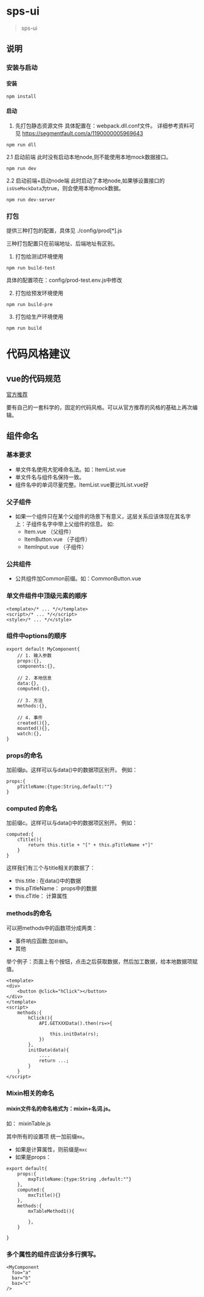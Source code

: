 # sps-ui

> sps-ui

## 说明

### 安装与启动
#### 安装
```
npm install
```
#### 启动

1.  先打包静态资源文件
具体配置在：webpack.dll.conf文件。 详细参考资料可见 https://segmentfault.com/a/1190000005969643
```
npm run dll
```

2.1 启动前端
此时没有启动本地node,则不能使用本地mock数据接口。
```
npm run dev
```

2.2 启动前端+启动node端
此时启动了本地node,如果够设置接口的 `isUseMockData`为true，则会使用本地mock数据。
```
npm run dev-server
```

### 打包

提供三种打包的配置，具体见 ./config/prod[*].js 

三种打包配置只在前端地址、后端地址有区别。


1. 打包给测试环境使用
```
npm run build-test
```
具体的配置项在：config/prod-test.env.js中修改

2. 打包给预发环境使用
```
npm run build-pre
```

3. 打包给生产环境使用
```
npm run build
```

# 代码风格建议


## vue的代码规范

[官方推荐](https://cn.vuejs.org/v2/style-guide/index.html)

要有自己的一套科学的，固定的代码风格。可以从官方推荐的风格的基础上再次编辑。

## 组件命名

### 基本要求
 - 单文件名使用大驼峰命名法。如：ItemList.vue
 - 单文件名与组件名保持一致。
 - 组件名中的单词尽量完整。ItemList.vue要比ItList.vue好
### 父子组件
 - 如果一个组件只在某个父组件的场景下有意义，这层关系应该体现在其名字上：子组件名字中带上父组件的信息。
  如:
    - Item.vue （父组件）
    - ItemButton.vue （子组件）
    - ItemInput.vue （子组件）

### 公共组件

- 公共组件加Common前缀。如：CommonButton.vue

### 单文件组件中顶级元素的顺序
```
<template>/* ... */</template>
<script>/* ... */</script>
<style>/* ... */</style>
```
### 组件中options的顺序

```
export default MyComponent{
    // 1. 输入参数
    props:{},
    components:{},
    
    // 2. 本地信息
    data:{},
    computed:{},
    
    // 3. 方法
    methods:{},
    
    // 4. 事件
    created(){},
    mounted(){},
    watch:{},
}
```

### props的命名

加前缀p。这样可以与data()中的数据项区别开。
例如： 
```
props:{
    pTitleName:{type:String,default:""}
}
```

### computed 的命名

加前缀c。这样可以与data()中的数据项区别开。
例如：
```
computed:{
    cTitle(){
        return this.title + "[" + this.pTitleName +"]"
    }
}
```
这样我们有三个与title相关的数据了：
- this.title : 在data()中的数据
- this.pTitleName： props中的数据
- this.cTitle： 计算属性


### methods的命名

可以把methods中的函数项分成两类：
- 事件响应函数:加`前缀h`。
- 其他

举个例子：页面上有个按钮，点击之后获取数据，然后加工数据，给本地数据项赋值。

```
<template>
<div>
    <button @click="hClick"></button>
</div>
</template>
<script>
    methods:{
        hClick(){
            API.GETXXXData().then(rs=>{
                
                this.initData(rs);
            })
        },
        initData(data){
            ....
            return ...;
        }
    }
</script>
```



### Mixin相关的命名

#### mixin文件名的命名格式为：mixin+名词.js。
如：
mixinTable.js

其中所有的设置项 统一加前缀`mx`。
- 如果是计算属性，则前缀是`mxc`
- 如果是props：

```
export default{
    props:{
        mxpTitleName:{type:String ,default:""}  
    },
    computed:{
        mxcTitle(){}  
    },
    methods:{
        mxTableMethod1(){
            
        },
    }
    
}

```

### 多个属性的组件应该分多行撰写。
```
<MyComponent
  foo="a"
  bar="b"
  baz="c"
/>
```

